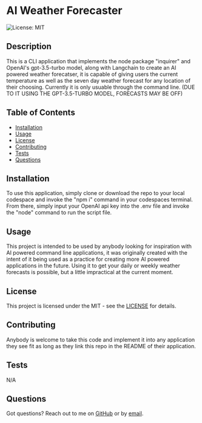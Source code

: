 # AI Weather Forecaster

![License: MIT](https://img.shields.io/badge/License-MIT-yellow.svg)

## Description

This is a CLI application that implements the node package "inquirer" and OpenAI's gpt-3.5-turbo model, along with Langchain to create an AI powered weather forecatser, it is capable of giving users the current temperature as well as the seven day weather forecast for any location of their choosing. Currently it is only usuable through the command line. (DUE TO IT USING THE GPT-3.5-TURBO MODEL, FORECASTS MAY BE OFF)

## Table of Contents

- [Installation](#installation)
- [Usage](#usage)
- [License](#license)
- [Contributing](#contributing)
- [Tests](#tests)
- [Questions](#questions)

## Installation

To use this application, simply clone or download the repo to your local codespace and invoke the "npm i" command in your codespaces terminal. From there, simply input your OpenAI api key into the .env file and invoke the "node" command to run the script file.

## Usage

This project is intended to be used by anybody looking for inspiration with AI powered command line applications, it was originally created with the intent of it being used as a practice for creating more AI powered applications in the future. Using it to get your daily or weekly weather forecasts is possible, but a little impractical at the current moment.

## License

This project is licensed under the MIT - see the [LICENSE](https://opensource.org/licenses/MIT) for details.

## Contributing

Anybody is welcome to take this code and implement it into any application they see fit as long as they link this repo in the README of their application.

## Tests

N/A

## Questions

Got questions? Reach out to me on [GitHub](https://github.com/Jarede712) or by [email](mailto:jaredeichhorst@gmail.com).
